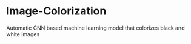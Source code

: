 # Image-Colorization
Automatic CNN based machine learning model that colorizes black and white images
